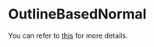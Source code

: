 # OutlineBasedNormal

You can refer to [this](/Docs/ImageEffects/Outline/OutlineBasedNormal.md) for more details.